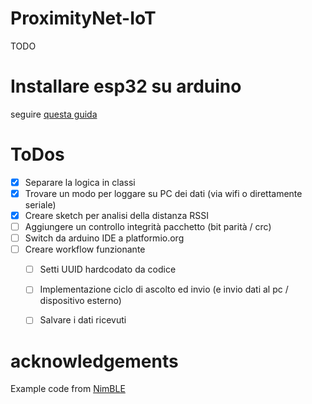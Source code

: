 # ProximityNet-IoT
TODO

# Installare esp32 su arduino
seguire [questa guida](https://docs.espressif.com/projects/arduino-esp32/en/latest/installing.html)

# ToDos

- [x] Separare la logica in classi
- [x] Trovare un modo per loggare su PC dei dati (via wifi o direttamente seriale)
- [x] Creare sketch per analisi della distanza RSSI
- [ ] Aggiungere un controllo integrità pacchetto (bit parità / crc)
- [ ] Switch da arduino IDE a platformio.org
- [ ] Creare workflow funzionante
    - [ ] Setti UUID hardcodato da codice
    - [ ] Implementazione ciclo di ascolto ed invio (e invio dati al pc / dispositivo esterno)
    - [ ] Salvare i dati ricevuti



# acknowledgements
Example code from [NimBLE](https://github.com/h2zero/NimBLE-Arduino/tree/master)
